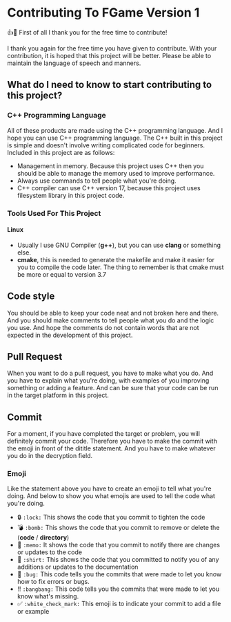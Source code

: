 # Contributing To FGame Version 1
:+1::tada: First of all I thank you for the free time to contribute!

I thank you again for the free time you have given to contribute. With your contribution, it is hoped that this project will be better.
Please be able to maintain the language of speech and manners.

## What do I need to know to start contributing to this project?
### C++ Programming Language
All of these products are made using the C++ programming language. And I hope you can use C++ programming language. 
The C++ built in this project is simple and doesn't involve writing complicated code for beginners.
Included in this project are as follows:
- Management in memory. Because this project uses C++ then you should be able to manage the memory used to improve performance.
- Always use commands to tell people what you're doing.
- C++ compiler can use C++ version 17, because this project uses filesystem library in this project code.

### Tools Used For This Project
#### Linux
- Usually I use GNU Compiler (**g++**), but you can use **clang** or something else.
- **cmake**, this is needed to generate the makefile and make it easier for you to compile the code later. The thing to remember is that cmake must be more or equal to version 3.7

## Code style
You should be able to keep your code neat and not broken here and there. 
And you should make comments to tell people what you do and the logic you use.
And hope the comments do not contain words that are not expected in the development of this project.

## Pull Request
When you want to do a pull request, you have to make what you do. 
And you have to explain what you're doing, with examples of you improving something or adding a feature. 
And can be sure that your code can be run in the target platform in this project.

## Commit
For a moment, if you have completed the target or problem, you will definitely commit your code. 
Therefore you have to make the commit with the emoji in front of the dititle statement. 
And you have to make whatever you do in the decryption field.

### Emoji
Like the statement above you have to create an emoji to tell what you're doing.
And below to show you what emojis are used to tell the code what you're doing.
- :lock: `:lock:` This shows the code that you commit to tighten the code
- :bomb: `:bomb:` This shows the code that you commit to remove or delete the (**code** / **directory**)
- :memo: `:memo:` It shows the code that you commit to notify there are changes or updates to the code
- :shirt: `:shirt:` This shows the code that you committed to notify you of any additions or updates to the documentation
- :bug: `:bug:` This code tells you the commits that were made to let you know how to fix errors or bugs.
- :bangbang: `:bangbang:` This code tells you the commits that were made to let you know what's missing.
- :white_check_mark: `:white_check_mark:` This emoji is to indicate your commit to add a file or example